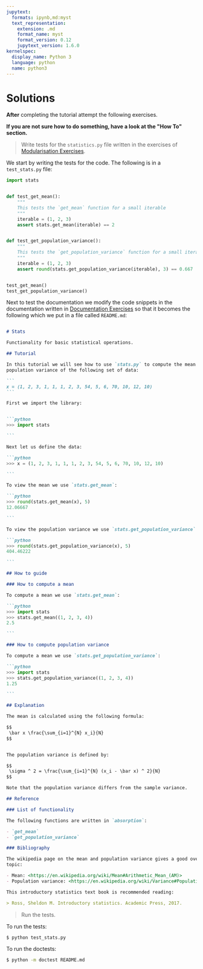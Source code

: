 ```yaml
---
jupytext:
  formats: ipynb,md:myst
  text_representation:
    extension: .md
    format_name: myst
    format_version: 0.12
    jupytext_version: 1.6.0
kernelspec:
  display_name: Python 3
  language: python
  name: python3
---
```


# Solutions

**After** completing the tutorial attempt the following exercises.

**If you are not sure how to do something, have a look at the "How To" section.**

> Write tests for the `statistics.py` file written in the exercises of
> [Modularisation Exercises](modularisation_exercises).

We start by writing the tests for the code. The following is in a
`test_stats.py` file:

```py
import stats


def test_get_mean():
    """
    This tests the `get_mean` function for a small iterable
    """
    iterable = (1, 2, 3)
    assert stats.get_mean(iterable) == 2


def test_get_population_variance():
    """
    This tests the `get_population_variance` function for a small iterable
    """
    iterable = (1, 2, 3)
    assert round(stats.get_population_variance(iterable), 3) == 0.667


test_get_mean()
test_get_population_variance()
```

Next to test the documentation we modify the code snippets in the documentation
written in [Documentation Exercises](documentation_exercises) so that it
becomes the following which we put in a file called `README.md`:

````md

# Stats

Functionality for basic statistical operations.

## Tutorial

In this tutorial we will see how to use `stats.py` to compute the mean and
population variance of the following set of data:

```
x = (1, 2, 3, 1, 1, 1, 2, 3, 54, 5, 6, 70, 10, 12, 10)
```

First we import the library:


```python
>>> import stats

```

Next let us define the data:

```python
>>> x = (1, 2, 3, 1, 1, 1, 2, 3, 54, 5, 6, 70, 10, 12, 10)

```

To view the mean we use `stats.get_mean`:

```python
>>> round(stats.get_mean(x), 5)
12.06667

```

To view the population variance we use `stats.get_population_variance`:

```python
>>> round(stats.get_population_variance(x), 5)
404.46222

```

## How to guide

### How to compute a mean

To compute a mean we use `stats.get_mean`:

```python
>>> import stats
>>> stats.get_mean((1, 2, 3, 4))
2.5

```

### How to compute population variance

To compute a mean we use `stats.get_population_variance`:

```python
>>> import stats
>>> stats.get_population_variance((1, 2, 3, 4))
1.25

```

## Explanation

The mean is calculated using the following formula:

$$
 \bar x \frac{\sum_{i=1}^{N} x_i}{N}
$$


The population variance is defined by:

$$
 \sigma ^ 2 = \frac{\sum_{i=1}^{N} (x_i - \bar x) ^ 2}{N}
$$

Note that the population variance differs from the sample variance.

## Reference

### List of functionality

The following functions are written in `absorption`:

- `get_mean`
- `get_population_variance`

### Bibliography

The wikipedia page on the mean and population variance gives a good overview of the
topic:

- Mean: <https://en.wikipedia.org/wiki/Mean#Arithmetic_Mean_(AM)>
- Population variance: <https://en.wikipedia.org/wiki/Variance#Population_variance>

This introductory statistics text book is recommended reading:

> Ross, Sheldon M. Introductory statistics. Academic Press, 2017.

````


> Run the tests.

To run the tests:

```bash
$ python test_stats.py
```

To run the doctests:

```bash
$ python -m doctest README.md
```

